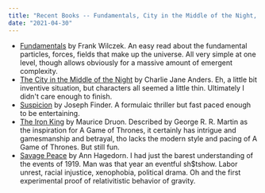```yaml
---
title: "Recent Books -- Fundamentals, City in the Middle of the Night, Iron King, Savage Peace"
date: "2021-04-30"
---
```


- [Fundamentals](https://www.goodreads.com/book/show/54649857-fundamentals) by Frank Wilczek. An easy read about the fundamental particles, forces, fields that make up the universe. All very simple at one level, though allows obviously for a massive amount of emergent complexity.
- [The City in the Middle of the Night](https://www.goodreads.com/book/show/40815235-the-city-in-the-middle-of-the-night) by Charlie Jane Anders. Eh, a little bit inventive situation, but characters all seemed a little thin. Ultimately I didn't care enough to finish.
- [Suspicion](https://www.goodreads.com/book/show/19438339-suspicion) by Joseph Finder. A formulaic thriller but fast paced enough to be entertaining.
- [The Iron King](https://www.goodreads.com/book/show/17566864-the-iron-king) by Maurice Druon. Described by George R. R. Martin as the inspiration for A Game of Thrones, it certainly has intrigue and gamesmanship and betrayal, tho lacks the modern style and pacing of A Game of Thrones. But still fun.
- [Savage Peace](https://www.goodreads.com/book/show/6361306-savage-peace) by Ann Hagedorn. I had just the barest understanding of the events of 1919. Man was that year an eventful sh$tshow. Labor unrest, racial injustice, xenophobia, political drama. Oh and the first experimental proof of relativitistic behavior of gravity.
